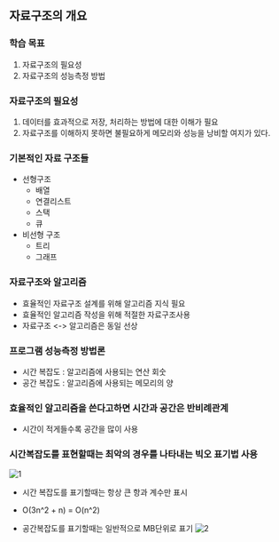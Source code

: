 
## 자료구조의 개요

### 학습 목표
  
  1. 자료구조의 필요성
  2. 자료구조의 성능측정 방법
  
### 자료구조의 필요성
  
  1. 데이터를 효과적으로 저장, 처리하는 방법에 대한 이해가 필요
  2. 자료구조를 이해하지 못하면 불필요하게 메모리와 성능을 낭비할 여지가 있다.
  
### 기본적인 자료 구조들
  
  + 선형구조
    - 배열
    - 연결리스트
    - 스택
    - 큐
  + 비선형 구조
    - 트리
    - 그래프
    
 ### 자료구조와 알고리즘
  + 효율적인 자료구조 설계를 위해 알고리즘 지식 필요
  + 효율적인 알고리즘 작성을 위해 적절한 자료구조사용
  + 자료구조 <-> 알고리즘은 동일 선상
  
 ### 프로그램 성능측정 방법론
  + 시간 복잡도 : 알고리즘에 사용되는 연산 회숫
  + 공간 복잡도 : 알고리즘에 사용되는 메모리의 양

 ### 효율적인 알고리즘을 쓴다고하면 시간과 공간은 반비례관계
  + 시간이 적게들수록 공간을 많이 사용
  
 ### 시간복잡도를 표현할때는 최악의 경우를 나타내는 빅오 표기법 사용
 ![1](https://user-images.githubusercontent.com/49984996/90353902-8f229500-e082-11ea-81ef-922591b3e4b1.jpg)

 + 시간 복잡도를 표기할때는 항상 큰 항과 계수만 표시
  - O(3n^2 + n) = O(n^2)
 + 공간복잡도를 표기할때는 일반적으로 MB단위로 표기
 ![2](https://user-images.githubusercontent.com/49984996/90353960-bed19d00-e082-11ea-95a4-7f12c2c03845.jpg)

 
 
 
 
 
 
 
 
 
